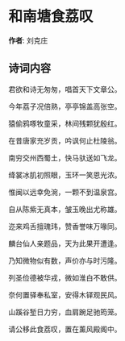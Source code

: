 # 和南塘食荔叹

**作者**: 刘克庄

## 诗词内容

君欲和诗无匆匆，唱首天下文章公。

今年荔子况倍熟，亭亭锦盖高张空。

猿偷鸦啄牧童采，林间残颗犹殷红。

在昔唐家充岁贡，吟讽何止杜陵翁。

南穷交州西蜀土，快马驮送如飞龙。

绛裳冰肌初照眼，玉环一笑恩光浓。

惟闽以远幸免涴，一颗不到温泉宫。

自从陈紫无真本，皱玉晚出尤称雄。

迩来鸡舌擅瑰玮，赞香誉味万喙同。

麟台仙人亲题品，天为此果开遭逢。

乃知微物似有数，声价亦与时污隆。

列圣俭德被华戎，微如淮白不敢供。

奈何置驿奉私室，安得木铎观民风。

山蹊谷堑日力穷，血肩踠足驰筠笼。

请公移此食荔叹，置在薰风殿阁中。

